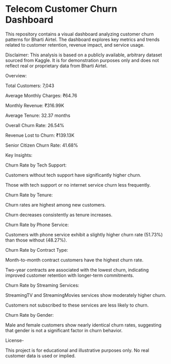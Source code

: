 # Telecom Customer Churn Dashboard

This repository contains a visual dashboard analyzing customer churn patterns for Bharti Airtel. The dashboard explores key metrics and trends related to customer retention, revenue impact, and service usage.

Disclaimer: This analysis is based on a publicly available, arbitrary dataset sourced from Kaggle. It is for demonstration purposes only and does not reflect real or proprietary data from Bharti Airtel.

Overview:

Total Customers: 7,043

Average Monthly Charges: ₹64.76

Monthly Revenue: ₹316.99K

Average Tenure: 32.37 months

Overall Churn Rate: 26.54%

Revenue Lost to Churn: ₹139.13K

Senior Citizen Churn Rate: 41.68%

Key Insights:

Churn Rate by Tech Support:

Customers without tech support have significantly higher churn.

Those with tech support or no internet service churn less frequently.

Churn Rate by Tenure:

Churn rates are highest among new customers.

Churn decreases consistently as tenure increases.

Churn Rate by Phone Service:

Customers with phone service exhibit a slightly higher churn rate (51.73%) than those without (48.27%).

Churn Rate by Contract Type:

Month-to-month contract customers have the highest churn rate.

Two-year contracts are associated with the lowest churn, indicating improved customer retention with longer-term commitments.

Churn Rate by Streaming Services:

StreamingTV and StreamingMovies services show moderately higher churn.

Customers not subscribed to these services are less likely to churn.

Churn Rate by Gender:

Male and female customers show nearly identical churn rates, suggesting that gender is not a significant factor in churn behavior.

License-

This project is for educational and illustrative purposes only. No real customer data is used or implied.


